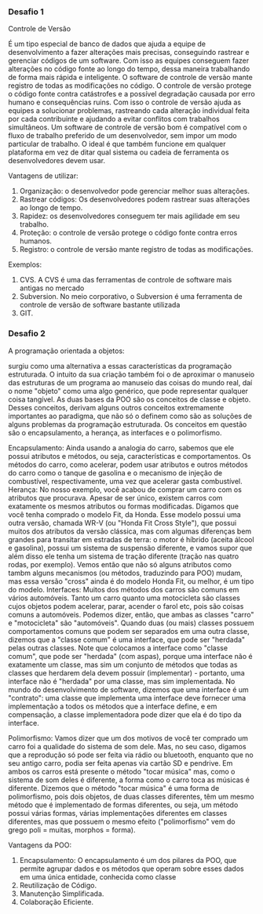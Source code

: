 ### Desafio 1

Controle de Versão

É um tipo especial de banco de dados que ajuda a equipe de desenvolvimento a fazer alterações mais precisas, conseguindo rastrear e gerenciar códigos de um software.
Com isso as equipes conseguem fazer alterações no código fonte ao longo do tempo, dessa maneira trabalhando de forma mais rápida e inteligente. O software de controle de versão mante registro de todas as modificações no código.
O controle de versão protege o código fonte contra catástrofes e a possível degradação causada por erro humano e consequências ruins.
Com isso o controle de versão ajuda as equipes a solucionar problemas, rastreando cada alteração individual feita por cada contribuinte e ajudando a evitar conflitos com trabalhos simultâneos.
Um software de controle de versão bom é compatível com o fluxo de trabalho preferido de um desenvolvedor, sem impor um modo particular de trabalho. O ideal é que também funcione em qualquer plataforma em vez de ditar qual sistema ou cadeia de ferramenta os desenvolvedores devem usar.


Vantagens de utilizar:

1.	Organização: o desenvolvedor pode gerenciar melhor suas alterações.
2.	Rastrear códigos: Os desenvolvedores podem rastrear suas alterações ao longo de tempo.
3.	Rapidez: os desenvolvedores conseguem ter mais agilidade em seu trabalho.
4.	Proteção: o controle de versão protege o código fonte contra erros humanos.
5.	Registro: o controle de versão mante registro de todas as modificações.

Exemplos:
1.	CVS. A CVS é uma das ferramentas de controle de software mais antigas no mercado
2.	Subversion. No meio corporativo, o Subversion é uma ferramenta de controle de versão de software bastante utilizada
3.	GIT.

### Desafio 2
A programação orientada a objetos:

surgiu como uma alternativa a essas características da programação estruturada. O intuito da sua criação também foi o de aproximar o manuseio das estruturas de um programa ao manuseio das coisas do mundo real, daí o nome "objeto" como uma algo genérico, que pode representar qualquer coisa tangível.
As duas bases da POO são os conceitos de classe e objeto. Desses conceitos, derivam alguns outros conceitos extremamente importantes ao paradigma, que não só o definem como são as soluções de alguns problemas da programação estruturada. Os conceitos em questão são o encapsulamento, a herança, as interfaces e o polimorfismo.

Encapsulamento:
Ainda usando a analogia do carro, sabemos que ele possui atributos e métodos, ou seja, características e comportamentos. Os métodos do carro, como acelerar, podem usar atributos e outros métodos do carro como o tanque de gasolina e o mecanismo de injeção de combustível, respectivamente, uma vez que acelerar gasta combustível.
Herança:
No nosso exemplo, você acabou de comprar um carro com os atributos que procurava. Apesar de ser único, existem carros com exatamente os mesmos atributos ou formas modificadas. Digamos que você tenha comprado o modelo Fit, da Honda. Esse modelo possui uma outra versão, chamada WR-V (ou "Honda Fit Cross Style"), que possui muitos dos atributos da versão clássica, mas com algumas diferenças bem grandes para transitar em estradas de terra: o motor é híbrido (aceita álcool e gasolina), possui um sistema de suspensão diferente, e vamos supor que além disso ele tenha um sistema de tração diferente (tração nas quatro rodas, por exemplo). Vemos então que não só alguns atributos como tambm alguns mecanismos (ou métodos, traduzindo para POO) mudam, mas essa versão "cross" ainda é do modelo Honda Fit, ou melhor, é um tipo do modelo.
Interfaces:
Muitos dos métodos dos carros são comuns em vários automóveis. Tanto um carro quanto uma motocicleta são classes cujos objetos podem acelerar, parar, acender o farol etc, pois são coisas comuns a automóveis. Podemos dizer, então, que ambas as classes "carro" e "motocicleta" são "automóveis".
Quando duas (ou mais) classes possuem comportamentos comuns que podem ser separados em uma outra classe, dizemos que a "classe comum" é uma interface, que pode ser "herdada" pelas outras classes. Note que colocamos a interface como "classe comum", que pode ser "herdada" (com aspas), porque uma interface não é exatamente um classe, mas sim um conjunto de métodos que todas as classes que herdarem dela devem possuir (implementar) - portanto, uma interface não é "herdada" por uma classe, mas sim implementada. No mundo do desenvolvimento de software, dizemos que uma interface é um "contrato": uma classe que implementa uma interface deve fornecer uma implementação a todos os métodos que a interface define, e em compensação, a classe implementadora pode dizer que ela é do tipo da interface.

Polimorfismo:
Vamos dizer que um dos motivos de você ter comprado um carro foi a qualidade do sistema de som dele. Mas, no seu caso, digamos que a reprodução só pode ser feita via rádio ou bluetooth, enquanto que no seu antigo carro, podia ser feita apenas via cartão SD e pendrive. Em ambos os carros está presente o método "tocar música" mas, como o sistema de som deles é diferente, a forma como o carro toca as músicas é diferente. Dizemos que o método "tocar música" é uma forma de polimorfismo, pois dois objetos, de duas classes diferentes, têm um mesmo método que é implementado de formas diferentes, ou seja, um método possui várias formas, várias implementações diferentes em classes diferentes, mas que possuem o mesmo efeito ("polimorfismo" vem do grego poli = muitas, morphos = forma).


Vantagens da POO:
1.	Encapsulamento: O encapsulamento é um dos pilares da POO, que permite agrupar dados e os métodos que operam sobre esses dados em uma única entidade, conhecida como classe
2.	Reutilização de Código.
3.	Manutenção Simplificada.
4.	Colaboração Eficiente.
